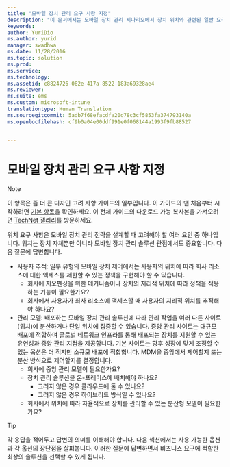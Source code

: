 ```yaml
---
title: "모바일 장치 관리 요구 사항 지정"
description: "이 문서에서는 모바일 장치 관리 시나리오에서 장치 위치와 관련된 일반 요구 사항을 제공합니다."
keywords: 
author: YuriDio
ms.author: yurid
manager: swadhwa
ms.date: 11/28/2016
ms.topic: solution
ms.prod: 
ms.service: 
ms.technology: 
ms.assetid: c8824726-082e-417a-8522-183a69328ae4
ms.reviewer: 
ms.suite: ems
ms.custom: microsoft-intune
translationtype: Human Translation
ms.sourcegitcommit: 5adb7f68efacdfa20d78c3cf5853fa374793140a
ms.openlocfilehash: cf9b0a04e00ddf991e0f068144a1993f9fb88527


---
```


# <a name="specify-your-mobile-device-management-location-requirements"></a>모바일 장치 관리 요구 사항 지정

>[!NOTE]
>이 항목은 좀 더 큰 디자인 고려 사항 가이드의 일부입니다. 이 가이드의 맨 처음부터 시작하려면 [기본 항목](mdm-design-considerations-guide.md)을 확인하세요. 이 전체 가이드의 다운로드 가능 복사본을 가져오려면 [TechNet 갤러리](https://gallery.technet.microsoft.com/Mobile-Device-Management-7d401582)를 방문하세요.

위치 요구 사항은 모바일 장치 관리 전략을 설계할 때 고려해야 할 여러 요인 중 하나입니다. 위치는 장치 자체뿐만 아니라 모바일 장치 관리 솔루션 관점에서도 중요합니다. 다음 질문에 답변합니다.

- 사용자 추적: 일부 유형의 모바일 장치 제어에서는 사용자의 위치에 따라 회사 리소스에 대한 액세스를 제한할 수 있는 정책을 구현해야 할 수 있습니다.
    - 회사에 지오펜싱을 위한 메커니즘이나 장치의 지리적 위치에 따라 정책을 적용하는 기능이 필요한가요? 
    - 회사에서 사용자가 회사 리소스에 액세스할 때 사용자의 지리적 위치를 추적해야 하나요?
- 관리 모델: 배포하는 모바일 장치 관리 솔루션에 따라 관리 작업을 여러 다른 사이트(위치)에 분산하거나 단일 위치에 집중할 수 있습니다. 중앙 관리 사이트는 대규모 배포에 적합하며 글로벌 네트워크 인프라를 통해 배포되는 장치를 지원할 수 있는 유연성과 중앙 관리 지점을 제공합니다. 기본 사이트는 향후 성장에 맞게 조정할 수 있는 옵션은 더 적지만 소규모 배포에 적합합니다. MDM을 중앙에서 제어할지 또는 분산 방식으로 제어할지를 결정합니다.
    - 회사에 중앙 관리 모델이 필요한가요?
    - 장치 관리 솔루션을 온-프레미스에 배치해야 하나요?
        - 그러지 않은 경우 클라우드에 둘 수 있나요?
        - 그러지 않은 경우 하이브리드 방식일 수 있나요?
    - 회사에서 위치에 따라 자율적으로 장치를 관리할 수 있는 분산형 모델이 필요한가요?

>[!TIP] 
> 각 응답을 적어두고 답변의 의미를 이해해야 합니다. 다음 섹션에서는 사용 가능한 옵션과 각 옵션의 장단점을 살펴봅니다.  이러한 질문에 답변하면서 비즈니스 요구에 적합한 최상의 솔루션을 선택할 수 있게 됩니다.




<!--HONumber=Nov16_HO4-->


